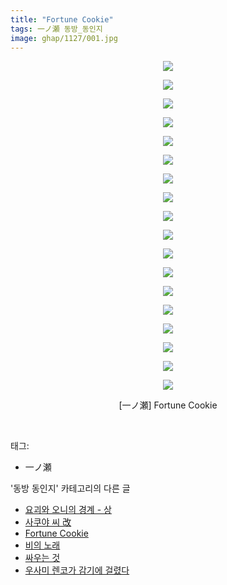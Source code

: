 ```yaml
---
title: "Fortune Cookie"
tags: 一ノ瀬 동방_동인지
image: ghap/1127/001.jpg
---
```

<div class="article">
<p style="text-align: center; clear: none; float: none;"><img src="{{ site.nasurl }}/ghap/1127/001.jpg"/></p>
<p style="text-align: center; clear: none; float: none;"><img src="{{ site.nasurl }}/ghap/1127/002.jpg"/></p>
<p style="text-align: center; clear: none; float: none;"><img src="{{ site.nasurl }}/ghap/1127/003.jpg"/></p>
<p style="text-align: center; clear: none; float: none;"><img src="{{ site.nasurl }}/ghap/1127/004.jpg"/></p>
<p style="text-align: center; clear: none; float: none;"><img src="{{ site.nasurl }}/ghap/1127/005.jpg"/></p>
<p style="text-align: center; clear: none; float: none;"><img src="{{ site.nasurl }}/ghap/1127/006.jpg"/></p>
<p style="text-align: center; clear: none; float: none;"><img src="{{ site.nasurl }}/ghap/1127/007.jpg"/></p>
<p style="text-align: center; clear: none; float: none;"><img src="{{ site.nasurl }}/ghap/1127/008.jpg"/></p>
<p style="text-align: center; clear: none; float: none;"><img src="{{ site.nasurl }}/ghap/1127/009.jpg"/></p>
<p style="text-align: center; clear: none; float: none;"><img src="{{ site.nasurl }}/ghap/1127/010.jpg"/></p>
<p style="text-align: center; clear: none; float: none;"><img src="{{ site.nasurl }}/ghap/1127/011.jpg"/></p>
<p style="text-align: center; clear: none; float: none;"><img src="{{ site.nasurl }}/ghap/1127/012.jpg"/></p>
<p style="text-align: center; clear: none; float: none;"><img src="{{ site.nasurl }}/ghap/1127/013.jpg"/></p>
<p style="text-align: center; clear: none; float: none;"><img src="{{ site.nasurl }}/ghap/1127/014.jpg"/></p>
<p style="text-align: center; clear: none; float: none;"><img src="{{ site.nasurl }}/ghap/1127/015.jpg"/></p>
<p style="text-align: center; clear: none; float: none;"><img src="{{ site.nasurl }}/ghap/1127/016.jpg"/></p>
<p style="text-align: center; clear: none; float: none;"><img src="{{ site.nasurl }}/ghap/1127/017.jpg"/></p>
<p style="text-align: center; clear: none; float: none;"><img src="{{ site.nasurl }}/ghap/1127/018.jpg"/></p>
<p style="text-align: center; clear: none; float: none;">[一ノ瀬] Fortune Cookie</p>
<p><br/></p>
</div><div class="tagTrail">
<p>태그: </p>
<ul>
<li>一ノ瀬</li>
</ul>
</div><div class="another">
<p>'동방 동인지' 카테고리의 다른 글</p>
<ul>
<li><a href="/2016-07-26-ghap_1129">요괴와 오니의 경계 - 상</a></li>
<li><a href="/2016-07-26-ghap_1128">사쿠야 씨 改</a></li>
<li><a href="/2016-07-26-ghap_1127">Fortune Cookie</a></li>
<li><a href="/2016-07-26-ghap_1126">비의 노래</a></li>
<li><a href="/2016-07-26-ghap_1125">싸우는 것</a></li>
<li><a href="/2016-07-26-ghap_1123">우사미 렌코가 감기에 걸렸다</a></li>
</ul>
</div><div class="cb_module cb_fluid">
<div class="cb_wrt cb_profile">
</div><!-- commentList close -->
</div>
<br/>
<p id="refer"></p>
<br/>
